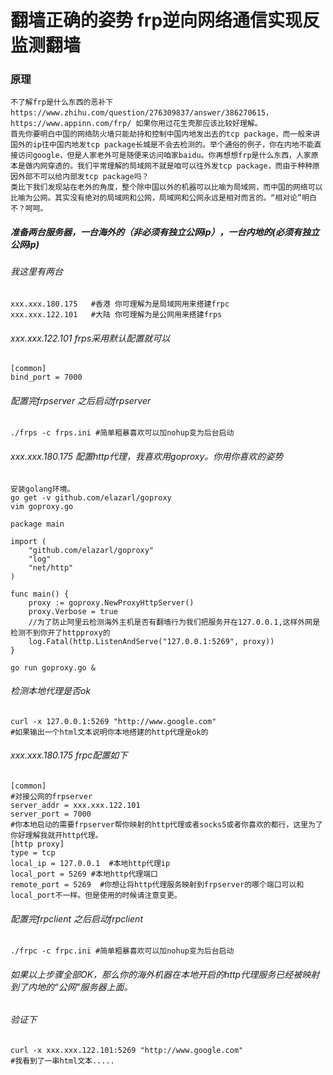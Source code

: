 # 翻墙正确的姿势 frp逆向网络通信实现反监测翻墙
### 原理
	不了解frp是什么东西的恶补下https://www.zhihu.com/question/276309837/answer/386270615， https://www.appinn.com/frp/ 如果你用过花生壳那应该比较好理解。
	首先你要明白中国的网络防火墙只能劫持和控制中国内地发出去的tcp package，而一般来讲国外的ip往中国内地发tcp package长城是不会去检测的。举个通俗的例子，你在内地不能直接访问google，但是人家老外可是随便来访问咱家baidu。你再想想frp是什么东西，人家原本是做内网穿透的。我们平常理解的局域网不就是咱可以往外发tcp package，而由于种种原因外部不可以给内部发tcp package吗？
	类比下我们发现站在老外的角度，整个除中国以外的机器可以比喻为局域网，而中国的网络可以比喻为公网。其实没有绝对的局域网和公网，局域网和公网永远是相对而言的。“相对论”明白不？呵呵。


##### 准备两台服务器，一台海外的（非必须有独立公网ip），一台内地的(必须有独立公网ip)
###### 我这里有两台
	xxx.xxx.180.175   #香港 你可理解为是局域网用来搭建frpc
	xxx.xxx.122.101   #大陆 你可理解为是公网用来搭建frps

###### xxx.xxx.122.101 frps采用默认配置就可以
```shell
[common]
bind_port = 7000
```
###### 配置完frpserver 之后启动frpserver
```shell
./frps -c frps.ini #简单粗暴喜欢可以加nohup变为后台启动
```
###### xxx.xxx.180.175 配置http代理，我喜欢用goproxy。你用你喜欢的姿势
	安装golang环境。
	go get -v github.com/elazarl/goproxy
	vim goproxy.go
```golang
package main

import (
    "github.com/elazarl/goproxy"
    "log"
    "net/http"
)

func main() {
    proxy := goproxy.NewProxyHttpServer()
    proxy.Verbose = true
    //为了防止阿里云检测海外主机是否有翻墙行为我们把服务开在127.0.0.1,这样外网是检测不到你开了httpproxy的
    log.Fatal(http.ListenAndServe("127.0.0.1:5269", proxy))
}
```
	go run goproxy.go &
###### 检测本地代理是否ok
```shell
curl -x 127.0.0.1:5269 "http://www.google.com"  
#如果输出一个html文本说明你本地搭建的http代理是ok的
```

###### xxx.xxx.180.175 frpc配置如下
```shell
[common]
#对接公网的frpserver
server_addr = xxx.xxx.122.101
server_port = 7000
#你本地启动的需要frpserver帮你映射的http代理或者socks5或者你喜欢的都行，这里为了你好理解我就开http代理。
[http proxy]
type = tcp
local_ip = 127.0.0.1  #本地http代理ip
local_port = 5269 #本地http代理端口
remote_port = 5269  #你想让将http代理服务映射到frpserver的哪个端口可以和local_port不一样。但是使用的时候请注意变更。
```
###### 配置完frpclient 之后启动frpclient
```shell
./frpc -c frpc.ini #简单粗暴喜欢可以加nohup变为后台启动
```
###### 如果以上步骤全部OK，那么你的海外机器在本地开启的http代理服务已经被映射到了内地的“公网”服务器上面。
###### 验证下
```shell
curl -x xxx.xxx.122.101:5269 "http://www.google.com"
#我看到了一串html文本.....
```
